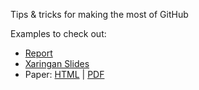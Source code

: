 
Tips & tricks for making the most of GitHub

Examples to check out:

- [Report](report.html)
- [Xaringan Slides](slides/example-slides.html)
- Paper: [HTML](paper.HTML) | [PDF](paper.pdf)